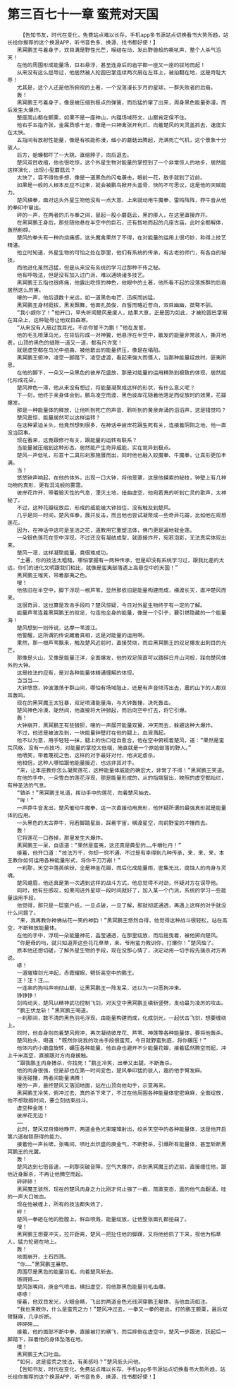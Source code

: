 # 第三百七十一章 蛮荒对天国
        【告知书友，时代在变化，免费站点难以长存，手机app多书源站点切换看书大势所趋，站长给你推荐的这个换源APP，听书音色多、换源、找书都好使！】
       黑冥鹏王弓着身子，双目满是野性光芒，喉结在动，发出野兽般的嘶吼声，整个人杀气滔天！
       在他的周围形成能量场，巨石悬浮，甚至连身后的庙宇都一座又一座的拔地而起！
       从来没有这么屈辱过，他居然被人抡圆巴掌连续两次扇在左耳上，被拍翻在地，这是奇耻大辱！
       尤其是，这个人还是他所俯视的土著，一个没落漫长岁月的星球，一群失败者的后裔。
       轰！
       黑冥鹏王弓着身子，像是被压缩到极点的弹簧，而后猛的窜了出来，周身黑色能量弥漫，而后发生大爆炸。
       整座嵩山都在颤栗，如果不是一座神山，内蕴场域符文，山巅肯定保不住。
       他右手五指齐张，金属质感十足，像是一只神禽张开利爪，向着楚风的天灵盖抓去，速度实在太快。
       五指间有放射性能量，像是有核能弥漫，细小的蘑菇云腾起，充满死亡气机，这个景象十分骇人。
       后方，蛤蟆都吓了一大跳，直缩脖子，向后退去。
       楚风双目收缩，他也很吃惊，这个外星生物对能量的掌控到了一个非常惊人的地步，居然能这样演化，出现小型蘑菇云？
       太快了，容不得他多想，像是一道黑色的闪电袭击，眼前一花，敌手就到了近前。
       如果是一般的人根本反应不过来，就会被鹏鸟掀开头盖骨，快的不可思议，这是他的天赋能力。
       楚风横拳，面对这头外星生物他没有一点大意，上来就动用牛魔拳，雷鸣阵阵，莽牛音从他的拳印中窜出。
       砰的一声，在两者的爪与拳之间，冒起一股小蘑菇云，黑的瘆人，在这里直接炸开。
       在黑冥鹏王身后，那些随他悬在半空中的巨石，还有拔地而起的几座古庙，此时全都解体，轰然粉碎。
       楚风的拳头有一种灼烧痛感，这头魔禽果然了不得，在对能量的运用上很巧妙，称得上技艺精湛。
       他立时知道，外星生物的可怕之处在那里，他们有系统的传承，有古老的师门，有各自的秘技。
       而他进化虽然迅猛，但是从来没有系统的学习过那种不传之秘。
       他有呼吸法，但是没有加入过门派，难以通晓诸多技艺。
       黑冥鹏王五指也很疼痛，他露出吃惊的神色，他眼中的土著，他所看不起的没落族群的后裔居然这么厉害。
       嗖的一声，他后退数十米远，如一道黑色电芒，迅疾而凶猛。
       黑冥鹏王身材挺拔，黑发飘舞，他面孔英俊，白皙而略近苍白，双目幽幽，桀骜不驯。
       “我小觑你了！”他开口，早先听闻楚风是废人，结果大意，正是因为如此，才被抡圆巴掌扇在耳朵上，这种耻辱让他双目森寒。
       “从来没有人扇过我耳光，不杀你誓不为鹏！”他在发誓。
       他的毛孔喷薄乌光，在背后形成一对神翼，他悬浮在半空中，散发的能量非常骇人，撕开地表，山顶的黑色的缝隙一道又一道，都有尺许宽！
       就是虚空都在乌光中扭曲，被他散出的能量挤压，像是在塌陷。
       黑冥鹏王俯冲，凌空一脚踏下，凌空虚渡，看起来强大而慑人，当那种能量绽放时，匪夷所思。
       在他的脚下，一朵又一朵黑色的彼岸花盛放，那是对能量的运用精熟到极致的体现，居然能化形成花朵。
       楚风神色一滞，他从来没有想过，将能量凝聚成这样的形状，有什么意义呢？
       下一刻，他终于亲身体会到，鹏鸟凌空而渡，黑色彼岸花随着他落足而绽放时的效果，花瓣爆发。
       那是一种能量体的释放，让他听到死亡的声音，聆听到的黄泉奔涌的滔滔声，这是错觉吗？
       楚风震惊，能量居然可以这样运转？
       在这种紧迫关头，他竟然想到很多，在神话中彼岸花跟生死有关，连接着阴阳之地，他一直没当回事。
       现在看来，这竟跟修行有关，跟能量的运转有联系？
       当能量被压缩到这种形态，居然能产生奇异威能，实在诡异到极点。
       楚风一声低吼，形意十二真形刹那施展而出，同时他也融入蛟魔拳、牛魔拳，让真形更加丰满。
       当！
       悠悠钟声响起，在他的体外，出现一口大钟，将他笼罩，这是他摸索的秘技，钟壁上有几种动物的真形，更有混沌般的雾霭。
       彼岸花炸开，带着毁灭性的气息，湮灭土地，扭曲虚空，他宛若真的听到亡灵的歌声，太神秘了。
       不过，这种花瓣绽放后，形成的威能被大钟挡住，没有触及到楚风。
       几乎是同一时间，楚风挥拳，展开反击，而且他也尝试凝聚成一些奇异花瓣，比如他在观想莲花。
       因为，在神话中这可是圣洁之花，道教用它重塑法体，佛门更是遍地栽金莲。
       一朵银色莲花在空中浮现，不过还没有凝结成型，就直接炸开，宛若泡影，无法真实体现出来。
       楚风一凛，这样凝聚能量，竟很难成功。
       “土著，你的技法太粗糙，哪怕掌握有一两种传承，但是却没有系统学习过，跟我比差的太远，你们的进化文明跟我们相比，就像是蛮夷部落遇上高悬空中的天国！”
       黑冥鹏王嗤笑，带着鄙夷之色。
       嗖！
       他依旧在半空中，脚下浮现一根芦苇，显然那依旧是能量构建而成，横渡长天，直冲楚风而来。
       这很奇异，这也算是攻击手段吗？楚风惊疑，今日对外星生物终于有一定的了解。
       能量芦苇连着黑冥鹏王的双足，勾连他全身的能量，像是一个引子，要引燃隐藏的一个能量海！
       楚风想到一则传说，达摩一苇渡江。
       他警醒，这所谓的传说藏着真相，这是对能量的运用啊。
       果然，那一根芦苇飘来，触及楚风近前时，直接焚烧，而后黑冥鹏王的双足爆发出刺目的光芒。
       那像是火山，又像是能量汪洋，全面爆发，他的双足简直可以踏碎日月山河般，踩向楚风体外的大钟。
       这是技法的应有，是对各种能量体精通理解的体现。
       当当当……
       大钟悠悠，钟波激荡于群山间，哪怕有场域阻止，还是有声音倾泻出去，震的山下的人都双耳轰鸣。
       现在的黑冥魔王太狂暴，双足喷涌能量海，与大钟轰撞，决死轰击。
       楚风神色冷漠，陡然间，他直接将大钟掀起，而后向空中打去，将它引爆。
       轰！
       大钟崩开，黑冥鹏王有些狼狈，嗖的一声展开能量双翼，冲天而去，躲避这种大爆炸。
       不过，他还是被波及到，一块能量钟壁打在他的腿上，血液溅起。
       他不以为意，用手轻轻一抹，腿上的伤口径自愈合，他在空中俯视着楚风，道：“果然是蛮荒风格，没有一点技巧，对能量的掌控太低端，简直就是一个原始部落的野人。”
       他哂笑，带着蔑视之色，这样的对手最好对付，他决定虐杀。
       他相信，这种人哪怕跟他能量接近，也远非其对手。
       “来，让本座教你怎么凝聚莲花，这种能量体威能的确宏大，非常了不得！”黑冥鹏王笑道。
       在他的手中，一朵雪白的莲花浮现，那是能量形成的，从的指端冒出，映照的虚空都灿烂，有种圣洁的气息。
       “镇杀！”黑冥鹏王吼道，挥动手中的莲花，向着楚风抽去。
       “哞！”
       一声莽牛音发出，楚风催动牛魔拳，这一次直接动用真形，他怀疑所谓的最强真形就是能量体的应用。
       一头黑色的太古莽牛，宛若脚踏星辰，踩着宇宙，横渡星空，向前野蛮的冲撞而去。
       轰！
       它将莲花一口吞掉，那里发生大爆炸。
       黑冥鹏王一呆，自语道：“果然是蛮夷，这还真是典型的……牛嚼牡丹！”
       接着，他开口道：“技法万千，你却一窍不通，不过是有幸得到几种传承，来，来，来，本王教你如何运用各种能量形式，将你千刀万剐！”
       一刹那，天空中落英缤纷，全是神圣花瓣，而后化成能量雨，密集无比，腐蚀人的肉身与灵魂。
       楚风蹙眉，他还真是第一次遇到这样的战斗方式，他总觉得不对劲，怀疑对方在误导他。
       同时，他有些感叹，如果闯进外星球一段时间就好了，加入某一个门派，系统的学习一些能量运用手段。
       他觉得，那只是一层窗户纸，一旦点破，一旦了解，那就彻底通透，再遇上这样的对手就没什么问题了。
       “来，我再教你神佛拈花一笑的神韵！”黑冥鹏王悠然自得，他觉得这种战斗很轻松，站在高空，不断释放能量体。
       在他的手中，浮现一朵能量神花，晶莹通透，在那里绽放，而后摇曳着，被他掷向楚风。
       “你是母的吗，就只知道弄这些花花草草，来，爷用蛮力教训你，打爆你！”楚风恼了。
       原本他还想切磋，了解外星生物的手段，现在没那心情了，决定动用一切手段先擒杀对方再说。
       哧！
       一道璀璨剑光冲起，赤霞耀眼，劈斩高空中的鹏王。
       汪！汪！汪……
       一连串的狗叫声响彻山巅，让黑冥鹏王一阵发呆，还以为一只恶狗冲来。
       铮铮铮！
       剑鸣动天，楚风以精神武功控制飞剑，对天空中黑冥鹏王横斩竖劈，发动最为凌厉的攻击。
       “鹏王伏龙斩！”黑冥鹏王喝道。
       一刹那间，数不清的黑色羽毛浮现，由能量构建而成，化成剑光，一起伏击飞剑，想要缠绕上。
       同时，他自身则向着楚风俯冲，再次凝结彼岸花、芦苇、神莲等各种能量体，要将他轰杀。
       楚风抬头，喝道：“既然你说我的攻击手段很蛮荒，今日就野蛮到底，将你碾压！”
       他体内的小磨盘旋转，碾压各种能量，他自身也避开不少能量花瓣，接着猛然腾空而起，冲上千米高空，直接跟对方肉身接触。
       “跟我鹏王肉身搏杀，你找死！”鹏王冷笑，出拳又出腿，不断轰杀。
       他的肉身很强，但是却也在第一时间变色，楚风拳印猛的骇人，震的他手臂发麻。
       接连碰撞，两者间能量沸腾！
       嗖的一声，最终楚风又落回地面，站在山顶向他勾手，示意再来。
       黑冥鹏王冷笑，俯冲过去，真的杀下来了，不过在他周围各种能量体密密麻麻，全面绽放，他不想耽搁时间，要立刻结束战斗。
       虚空种金莲！
       彼岸花无边！
       ……
       此时，楚风双目倏地睁开，两道金色光束璀璨射出，绞杀天空中的各种能量体，这是他开启第六道枷锁获得的能力。
       接着他一声长啸，张嘴间，喷吐出炽盛的庚金气，不断劈杀，引爆所有能量体，甚至斩断黑冥鹏王的光翼。
       轰！
       楚风达到七倍音速，一刹那突破音障，空气大爆炸，杀到黑冥魔王的近前，直接缠住他，跟他近身厮杀，不再让他腾空而起。
       砰砰砰！
       黑冥魔王骇然，现在的楚风肉身之力比刚才何止强了一截，简直变态，震的他气血翻涌，哇的一声大口咳血。
       现在他被缠上，所有的技法都失效了。
       砰！
       楚风一拳砸在他的脸膛上，鲜血喷溅，能量绽放，让他整张面孔都扭曲了。
       嗖！
       黑冥鹏王想要冲天，拉开距离，楚风一把扯住他的脚踝，又将他给抓了下来，视他为稻草人，猛力抡砸在地上。
       轰！
       地面崩开，土石四溅。
       “你……”黑冥鹏王暴怒。
       周围尽是黑色的能量羽毛，向着楚风斩去。
       锵锵锵……
       楚风张嘴间，庚金气喷出，横扫虚空，将他那黑色能量羽毛击爆。
       哧哧！
       接着，他双目发光，火眼金睛，飞出的两道金色光线洞穿鹏王躯体，当他血流如注。
       “我也来教你，什么是蛮荒之力！”楚风冲过去，一拳又一拳的砸出，打的鹏王颤栗，最后双臂酥麻，几乎折断。
       砰砰砰……
       接着，他的面部不断中拳，直接被打的横飞，而后摔倒在虚空中，楚风一步跟进，跃起后一脚踏下，踩着他的身体坠落在地。
       噗！
       黑冥鹏王大口吐血。
       “如何，这是蛮荒之技法，有美感吗？”楚风低头问他。
       【告知书友，时代在变化，免费站点难以长存，手机app多书源站点切换看书大势所趋，站长给你推荐的这个换源APP，听书音色多、换源、找书都好使！】